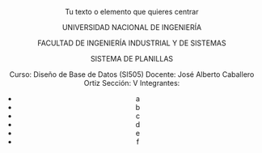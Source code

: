 <center>

Tu texto o elemento que quieres centrar




UNIVERSIDAD NACIONAL DE INGENIERÍA

FACULTAD DE INGENIERÍA INDUSTRIAL Y DE SISTEMAS




SISTEMA DE PLANILLAS

Curso: Diseño de Base de Datos (SI505)
Docente: José Alberto Caballero Ortiz
Sección: V
Integrantes:
- a
- b
- c
- d
- e
- f



